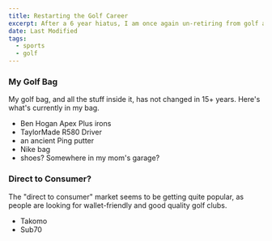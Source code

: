 ```yaml
---
title: Restarting the Golf Career
excerpt: After a 6 year hiatus, I am once again un-retiring from golf and chasing the bogey golf dream.
date: Last Modified
tags:
  - sports
  - golf
---
```


### My Golf Bag

My golf bag, and all the stuff inside it, has not changed in 15+ years. Here's what's currently in my bag.

- Ben Hogan Apex Plus irons
- TaylorMade R580 Driver
- an ancient Ping putter
- Nike bag
- shoes? Somewhere in my mom's garage?

### Direct to Consumer?

The "direct to consumer" market seems to be getting quite popular, as people are looking for wallet-friendly and good quality golf clubs.

- Takomo
- Sub70